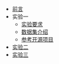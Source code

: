 <!-- _sidebar.md -->

* [前言](/)
* 实验一
  * [实验要求](/lab1/lab1_problem.md)
  * [数据集介绍](/lab1/learn_resource1.md)
  * [参考开源项目](/lab1/learn_resource2.md)
* [实验二](lab2.md)
* [实验三](lab3.md)